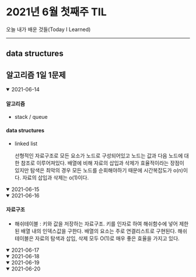 # 2021년 6월 첫째주 TIL
오늘 내가 배운 것들(Today I Learned)

---------------------------------------
## data structures
## 알고리즘 1일 1문제

<details open>
<summary>2021-06-14</summary>

#### 알고리즘

- stack / queue

#### data structures

- linked list

  선형적인 자료구조로 모든 요소가 노드로 구성되어있고 노드는 값과 다음 노드에 대한 참조로 이루어져있다. 배열에 비해 자료의 삽입과 삭제가 효율적이라는 장점이 있지만 탐색은 최악의 경우 모든 노드를 순회해야하기 때문에 시간복잡도가 o(n)이다. 자료의 삽입과 삭제는 o(1)이다.
</details>

<details open>
<summary>2021-06-15</summary>

</details>

<details open>
<summary>2021-06-16</summary>

#### 자료구조

- 해쉬테이블 : 키와 값을 저장하는 자료구조. 키를 인자로 하여 해쉬함수에 넣어 제한된 배열 내의 인덱스값을 구한다. 배열의 요소는 주로 연결리스트로 구현된다. 해쉬테이블은 자료의 탐색과 삽입, 삭제 모두 O(1)로 매우 좋은 효율을 가지고 있다.
</details>

<details open>
<summary>2021-06-17</summary>

</details>

<details open>
<summary>2021-06-18</summary>

</details>

<details open>
<summary>2021-06-19</summary>

</details>

<details open>
<summary>2021-06-20</summary>

</details>
